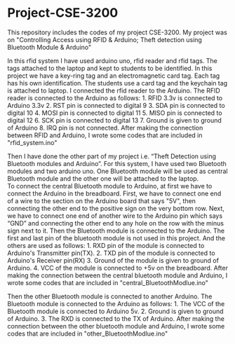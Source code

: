 # Project-CSE-3200
This repository includes the codes of my project CSE-3200. My project was on "Controlling Access using RFID & Arduino; Theft detection using Bluetooth Module & Arduino"

In this rfid system I have used arduino uno, rfid reader and rfid tags. The tags attached to the laptop and kept to students to be identified. In this project we have a key-ring tag and an electromagnetic card tag. Each tag has his own identification. The students use a card tag and the keychain tag is attached to laptop. I connected the rfid reader to the Arduino. The RFID reader is connected to the Arduino as follows: 
       1.	RFID 3.3v is connected to Arduino 3.3v
	     2. RST pin is connected to digital 9
	     3. SDA pin is connected to digital 10
       4.	MOSI pin is connected to digital 11
	     5. MISO pin is connected to digital 12
	     6. SCK pin is connected to digital 13
	     7. Ground is given to ground of Arduino
	     8. IRQ pin is not connected. 
After making the connection between RFID and Arduino, I wrote some codes that are included in "rfid_system.ino"


Then I have done the other part of my project i.e. “Theft Detection using Bluetooth modules and Arduino”. For this system, I have used two Bluetooth modules and two arduino uno. One Bluetooth module will be used as central Bluetooth module and the other one will be attached to the laptop.  
To connect the central Bluetooth module to Arduino, at first we have to connect the Arduino in the breadboard. First, we have to connect one end of a wire to the section on the Arduino board that says "5V", then connecting the other end to the positive sign on the very bottom row. Next, we have to connect one end of another wire to the Arduino pin which says “GND” and connecting the other end to any hole on the row with the minus sign next to it. 
Then the Bluetooth module is connected to the Arduino. The first and last pin of the bluetooth module is not used in this project. And the others are used as follows:
      1. RXD pin of the module is connected to Arduino's Transmitter pin(TX).
      2. TXD pin of the module is connected to Arduino's Receiver pin(RX)
      3. Ground of the module is given to ground of Arduino.
      4. VCC of the module is connected to +5v on the breadboard. 
After making the connection between the central bluetooth module and Arduino, I wrote some codes that are included in "central_BluetoothModlue.ino"



Then the other Bluetooth module is connected to another Arduino. The Bluetooth module is connected to the Arduino as follows: 
	     1. The VCC of the Bluetooth module is connected to Arduino 5v.
             2. Ground is given to ground of Arduino.
	     3. The RXD is connected to the TX of Arduino.
After making the connection between the other bluetooth module and Arduino, I wrote some codes that are included in "other_BluetoothModlue.ino"       


